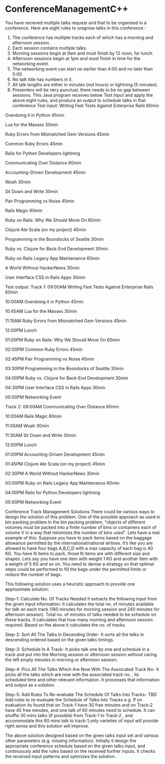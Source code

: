 # ConferenceManagementC++

You have recieved multiple talks request and that to be organised in a conference. Here are eight rules to oragnise talks in this conference :

1. The conference has multiple tracks each of which has a morning and afternoon session.
2. Each session contains multiple talks.
3. Morning sessions begin at 9am and must finish by 12 noon, for lunch.
4. Afternoon sessions begin at 1pm and must finish in time for the networking event.
5. The networking event can start no earlier than 4:00 and no later than 5:00.
6. No talk title has numbers in it.
7. All talk lengths are either in minutes (not hours) or lightning (5 minutes).
8. Presenters will be very punctual; there needs to be no gap between sessions.
This Java program receives below Test Input and apply the above eight rules, and produce an output to schedule talks in that conference
Test input:
Writing Fast Tests Against Enterprise Rails 60min

Overdoing it in Python 45min

Lua for the Masses 30min

Ruby Errors from Mismatched Gem Versions 45min

Common Ruby Errors 45min

Rails for Python Developers lightning

Communicating Over Distance 60min

Accounting-Driven Development 45min

Woah 30min

Sit Down and Write 30min

Pair Programming vs Noise 45min

Rails Magic 60min

Ruby on Rails: Why We Should Move On 60min

Clojure Ate Scala (on my project) 45min

Programming in the Boondocks of Seattle 30min

Ruby vs. Clojure for Back-End Development 30min

Ruby on Rails Legacy App Maintenance 60min

A World Without HackerNews 30min

User Interface CSS in Rails Apps 30min

Test output:
Track 1:
09:00AM Writing Fast Tests Against Enterprise Rails 60min

10:00AM Overdoing it in Python 45min

10:45AM Lua for the Masses 30min

11:15AM Ruby Errors from Mismatched Gem Versions 45min

12:00PM Lunch

01:00PM Ruby on Rails: Why We Should Move On 60min

02:00PM Common Ruby Errors 45min

02:45PM Pair Programming vs Noise 45min

03:30PM Programming in the Boondocks of Seattle 30min

04:00PM Ruby vs. Clojure for Back-End Development 30min

04:30PM User Interface CSS in Rails Apps 30min

05:00PM Networking Event

Track 2:
09:00AM Communicating Over Distance 60min

10:00AM Rails Magic 60min

11:00AM Woah 30min

11:30AM Sit Down and Write 30min

12:00PM Lunch

01:00PM Accounting-Driven Development 45min

01:45PM Clojure Ate Scala (on my project) 45min

02:30PM A World Without HackerNews 30min

03:00PM Ruby on Rails Legacy App Maintenance 60min

04:00PM Rails for Python Developers lightning

05:00PM Networking Event

Conference Track Management Solutions
There could be various ways to design the solution of this problem. One of the possible approach as used in bin packing problem.In the bin packing problem, "objects of different volumes must be packed into a finite number of bins or containers each of volume V in a way that minimizes the number of bins used". Lets have a real example of this: Suppose you have to pack items based on the baggage allowance permitted by the international/national airlines. It’s like you are allowed to have four bags A,B,C,D with a max capacity of each bag is 40 KG. You have N items to pack, those N items are with different size and shapes. Lets say you have one item with weight 1 KG and another Item with a weight of 5 KG and so on. You need to devise a strategy so that optimal steps could be performed to fill the bags under the permitted limits or reduce the number of bags.

This following solution uses a heuristic approach to provide one approximate solution:

Step-1: Calculate No. Of Tracks Needed It extracts the following input from the given input information: It calculates the total no. of minutes available for talk on each track (180 minutes for morning session and 240 minutes for afternoon session). Total no. of minutes of talks needed to be schedule on these tracks. It calculates that how many morning and afternoon session required. Based on the above it calculates the no. of tracks.

Step-2: Sort All The Talks in Decending Order- It sorts all the talks in descending ordered based on the given talks timings.

Step-3: Schedule In A Track- It picks talk one by one and schedule in a track and put into the Morning session or afternoon session without caring the left empty minutes in morning or afternoon session.

Step-4: Pics All The Talks Which Are Now With The Assoicated Track No- It picks all the talks which are now with the associated track no. , its scheduled time and other relevant information. It processes that information and output as a solution.

Step-5: Add Rules To Re-evaluate The Schedule Of Talks Into Tracks- TBD Add rules to re-evaluate the Schedule of Talks into Tracks e.g. If on evaluation its found that on Track-1 have 30 free minutes and on Track-2 have 45 free minutes, and one talk of 60 minutes need to schedule. It can shuffle 30 mins talks (if possible) from Track-1 to Track-2 , and accommodate this 60 mins talk to track-1,only varieties of input will provide right sense and this solution will improve.

The above solution designed based on the given talks input set and various other parameters (e.g. missing information). Initially it design the appropriate conference schedule based on the given talks input, and continuously add the rules based on the received further inputs. It checks the received input patterns and optimizes the solution.
